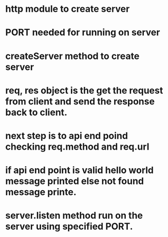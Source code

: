 # http module to create server

# PORT needed for running on server

# createServer method to create server 

# req, res object is the get the request from client and send the response back to client.

# next step is to api end poind checking req.method and req.url

# if api end point is valid hello world message printed else not found message printe.

# server.listen method run on the server using specified PORT.
